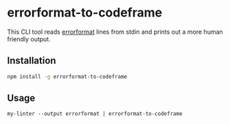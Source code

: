 # errorformat-to-codeframe

This CLI tool reads [errorformat][] lines from stdin and prints out a more human
friendly output.

[errorformat]: https://vim-jp.org/vimdoc-en/quickfix.html#error-file-format

## Installation

```sh
npm install -g errorformat-to-codeframe
```

## Usage

```
my-linter --output errorformat | errorformat-to-codeframe
```
